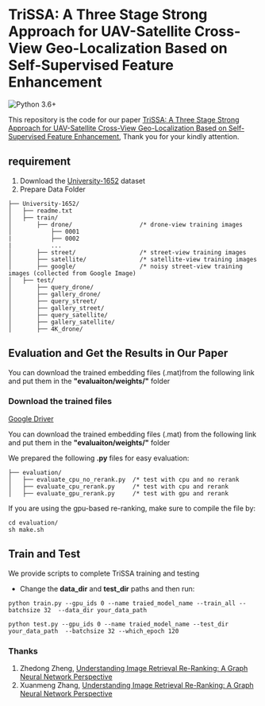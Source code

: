 # TriSSA: A Three Stage Strong Approach for UAV-Satellite Cross-View Geo-Localization Based on Self-Supervised Feature Enhancement

![Python 3.6+](https://img.shields.io/badge/README-ENGLISH-green.svg)


This repository is the code for our paper [TriSSA: A Three Stage Strong Approach for UAV-Satellite Cross-View Geo-Localization Based on Self-Supervised Feature Enhancement](), Thank you for your kindly attention.

## requirement
1. Download the [University-1652](https://github.com/layumi/University1652-Baseline) dataset
2. Prepare Data Folder 
```
├── University-1652/
│   ├── readme.txt
│   ├── train/
│       ├── drone/                   /* drone-view training images 
│           ├── 0001
|           ├── 0002
|           ...
│       ├── street/                  /* street-view training images 
│       ├── satellite/               /* satellite-view training images       
│       ├── google/                  /* noisy street-view training images (collected from Google Image)
│   ├── test/
│       ├── query_drone/  
│       ├── gallery_drone/  
│       ├── query_street/  
│       ├── gallery_street/ 
│       ├── query_satellite/  
│       ├── gallery_satellite/ 
│       ├── 4K_drone/
```

## Evaluation and Get the Results in Our Paper
You can download the trained embedding files (.mat)from the following link and put them in the **"evaluaiton/weights/"** folder

### Download the trained files
[Google Driver](https://drive.google.com/drive/folders/1rl5wZCL3-WdbB7lSOQld_L-TKET8Td3p?usp=drive_link)


You can download the trained embedding files (.mat) from the following link and put them in the **"evaluaiton/weights/"** folder

We prepared the following **.py** files for easy evaluation:

```
├── evaluation/
│   ├── evaluate_cpu_no_rerank.py  /* test with cpu and no rerank
│   ├── evaluate_cpu_rerank.py     /* test with cpu and rerank
│   ├── evaluate_gpu_rerank.py     /* test with gpu and rerank     
```

If you are using the gpu-based re-ranking, make sure to compile the file by:
```
cd evaluation/
sh make.sh
```

## Train and Test
We provide scripts to complete TriSSA training and testing
* Change the **data_dir** and **test_dir** paths and then run:
```shell
python train.py --gpu_ids 0 --name traied_model_name --train_all --batchsize 32  --data_dir your_data_path
```

```shell
python test.py --gpu_ids 0 --name traied_model_name --test_dir your_data_path  --batchsize 32 --which_epoch 120
```


### Thanks
1. Zhedong Zheng, [Understanding Image Retrieval Re-Ranking: A Graph Neural Network Perspective](https://dl.acm.org/doi/10.1145/3394171.3413896)
2. Xuanmeng Zhang, [Understanding Image Retrieval Re-Ranking: A Graph Neural Network Perspective](https://arxiv.org/abs/2012.07620)



<!-- ### Citation
```bibtex
@article{zhang2020understanding,
  title={Understanding Image Retrieval Re-Ranking: A Graph Neural Network Perspective},
  author={Xuanmeng Zhang, Minyue Jiang, Zhedong Zheng, Xiao Tan, Errui Ding, Yi Yang},
  journal={arXiv preprint arXiv:2012.07620},
  year={2020}
}
``` -->